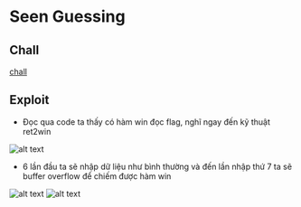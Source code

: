 # Seen Guessing
## Chall
[chall]()
## Exploit
- Đọc qua code ta thấy có hàm win đọc flag, nghĩ ngay đến kỹ thuật ret2win

![alt text]()

- 6 lần đầu ta sẽ nhập dữ liệu như bình thường và đến lần nhập thứ 7 ta sẽ buffer overflow để chiếm được hàm win

![alt text]()
![alt text]()
